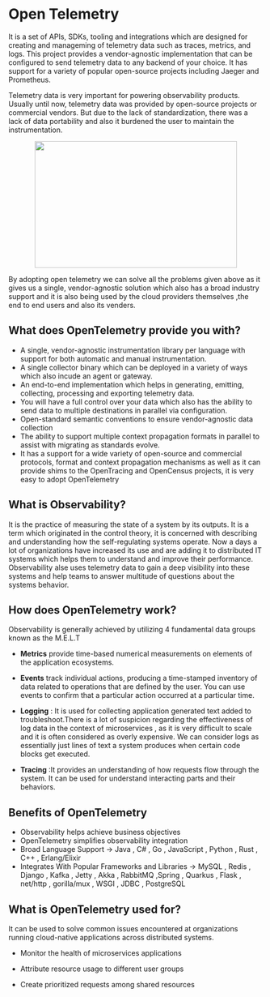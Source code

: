 # Open Telemetry

It is a set of APIs, SDKs, tooling and integrations which are designed for creating and manageming of telemetry data such as traces, metrics, and logs. This project provides a vendor-agnostic implementation that can be configured to send telemetry data to any backend of your choice. It has support for a variety of popular open-source projects including Jaeger and Prometheus.

Telemetry data is very important for powering observability products. Usually until now, telemetry data was provided by open-source projects or commercial vendors. But due to the lack of standardization, there was a lack of data portability and also it burdened the user to maintain the instrumentation.

<p align="center">
<img width="400" height ="250" align ="center" src="https://opentelemetry.io/img/logos/opentelemetry-stacked-color.png">
</p>

By adopting open telemetry we can solve all the problems given above as it gives us a single, vendor-agnostic solution which also has a broad industry support and it is also being used by the cloud providers themselves ,the end to end users and also its venders.

## What does OpenTelemetry provide you with?

- A single, vendor-agnostic instrumentation library per language with support for both automatic and manual instrumentation.
- A single collector binary which can be deployed in a variety of ways which also incude an agent or gateway.
- An end-to-end implementation which helps in generating, emitting, collecting, processing and exporting telemetry data.
- You will have a full control over your data which also has the ability to send data to multiple destinations in parallel via configuration.
- Open-standard semantic conventions to ensure vendor-agnostic data collection
- The ability to support multiple context propagation formats in parallel to assist with migrating as standards evolve.
- It has a support for a wide variety of open-source and commercial protocols, format and context propagation mechanisms as well as it can provide shims to the OpenTracing and OpenCensus projects, it is very easy to adopt OpenTelemetry

## What is Observability?

It is the practice of measuring the state of a system by its outputs. It is a term which originated in the control theory, it is concerned with describing and understanding how the self-regulating systems operate. Now a days a lot of organizations have increased its use and are adding it to distributed IT systems which helps them to understand and improve their performance. Observability alse uses telemetry data to gain a deep visibility into these systems and help teams to answer multitude of questions about the systems behavior.

## How does OpenTelemetry work?

Observability is generally achieved by utilizing 4 fundamental data groups known as the M.E.L.T

- <b>Metrics</b> provide time-based numerical measurements on elements of the application ecosystems.

- <b>Events</b> track individual actions, producing a time-stamped inventory of data related to operations that are defined by the user. You can use events to
  confirm that a particular action occurred at a particular time.

- <b>Logging</b> : It is used for collecting application generated text added to troubleshoot.There is a lot of suspicion regarding the effectiveness of log data in the context of microservices , as it is very difficult to scale and it is often considered as overly expensive. We can consider logs as essentially just lines of text a system produces when certain code blocks get executed.

- <b>Tracing</b> :It provides an understanding of how requests flow through the system. It can be used for understand interacting parts and their behaviors.

## Benefits of OpenTelemetry

- Observability helps achieve business objectives
- OpenTelemetry simplifies observability integration
- Broad Language Support -> Java , C# , Go , JavaScript , Python , Rust , C++ , Erlang/Elixir
- Integrates With Popular Frameworks and Libraries -> MySQL , Redis , Django , Kafka , Jetty , Akka , RabbitMQ ,Spring , Quarkus , Flask , net/http , gorilla/mux , WSGI , JDBC , PostgreSQL

## What is OpenTelemetry used for?

It can be used to solve common issues encountered at organizations running cloud-native applications across distributed systems.

- Monitor the health of microservices applications

- Attribute resource usage to different user groups

- Create prioritized requests among shared resources
